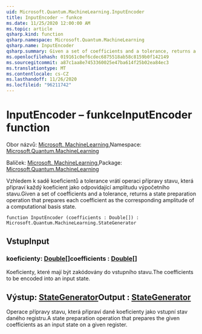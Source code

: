 ```yaml
---
uid: Microsoft.Quantum.MachineLearning.InputEncoder
title: InputEncoder – funkce
ms.date: 11/25/2020 12:00:00 AM
ms.topic: article
qsharp.kind: function
qsharp.namespace: Microsoft.Quantum.MachineLearning
qsharp.name: InputEncoder
qsharp.summary: Given a set of coefficients and a tolerance, returns a state preparation operation that prepares each coefficient as the corresponding amplitude of a computational basis state.
ms.openlocfilehash: 019161c0ef6cdec6875518ab58c8159b0f142149
ms.sourcegitcommit: a87c1aa8e7453360025e47ba614f25b02ea84ec3
ms.translationtype: MT
ms.contentlocale: cs-CZ
ms.lasthandoff: 11/26/2020
ms.locfileid: "96211742"
---
```

# <a name="inputencoder-function"></a><span data-ttu-id="7b1ea-102">InputEncoder – funkce</span><span class="sxs-lookup"><span data-stu-id="7b1ea-102">InputEncoder function</span></span>

<span data-ttu-id="7b1ea-103">Obor názvů: [Microsoft. MachineLearning.](xref:Microsoft.Quantum.MachineLearning)</span><span class="sxs-lookup"><span data-stu-id="7b1ea-103">Namespace: [Microsoft.Quantum.MachineLearning](xref:Microsoft.Quantum.MachineLearning)</span></span>

<span data-ttu-id="7b1ea-104">Balíček: [Microsoft. MachineLearning.](https://nuget.org/packages/Microsoft.Quantum.MachineLearning)</span><span class="sxs-lookup"><span data-stu-id="7b1ea-104">Package: [Microsoft.Quantum.MachineLearning](https://nuget.org/packages/Microsoft.Quantum.MachineLearning)</span></span>


<span data-ttu-id="7b1ea-105">Vzhledem k sadě koeficientů a tolerance vrátí operaci přípravy stavu, která připraví každý koeficient jako odpovídající amplitudu výpočetního stavu.</span><span class="sxs-lookup"><span data-stu-id="7b1ea-105">Given a set of coefficients and a tolerance, returns a state preparation operation that prepares each coefficient as the corresponding amplitude of a computational basis state.</span></span>

```qsharp
function InputEncoder (coefficients : Double[]) : Microsoft.Quantum.MachineLearning.StateGenerator
```


## <a name="input"></a><span data-ttu-id="7b1ea-106">Vstup</span><span class="sxs-lookup"><span data-stu-id="7b1ea-106">Input</span></span>

### <a name="coefficients--double"></a><span data-ttu-id="7b1ea-107">koeficienty: [Double](xref:microsoft.quantum.lang-ref.double)[]</span><span class="sxs-lookup"><span data-stu-id="7b1ea-107">coefficients : [Double](xref:microsoft.quantum.lang-ref.double)[]</span></span>

<span data-ttu-id="7b1ea-108">Koeficienty, které mají být zakódovány do vstupního stavu.</span><span class="sxs-lookup"><span data-stu-id="7b1ea-108">The coefficients to be encoded into an input state.</span></span>



## <a name="output--stategenerator"></a><span data-ttu-id="7b1ea-109">Výstup: [StateGenerator](xref:Microsoft.Quantum.MachineLearning.StateGenerator)</span><span class="sxs-lookup"><span data-stu-id="7b1ea-109">Output : [StateGenerator](xref:Microsoft.Quantum.MachineLearning.StateGenerator)</span></span>

<span data-ttu-id="7b1ea-110">Operace přípravy stavu, která připraví dané koeficienty jako vstupní stav daného registru.</span><span class="sxs-lookup"><span data-stu-id="7b1ea-110">A state preparation operation that prepares the given coefficients as an input state on a given register.</span></span>